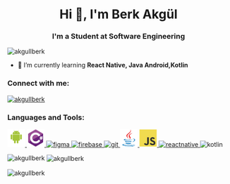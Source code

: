<h1 align="center">Hi 👋, I'm Berk Akgül</h1>
<h3 align="center">I'm a Student at Software Engineering</h3>

<p align="left"> <img src="https://komarev.com/ghpvc/?username=akgullberk&label=Profile%20views&color=0e75b6&style=flat" alt="akgullberk" /> </p>



- 🌱 I’m currently learning **React Native, Java Android,Kotlin**

<h3 align="left">Connect with me:</h3>
<p align="left">
<a href="https://linkedin.com/in/akgullberk" target="blank"><img align="center" src="https://raw.githubusercontent.com/rahuldkjain/github-profile-readme-generator/master/src/images/icons/Social/linked-in-alt.svg" alt="akgullberk" height="30" width="40" /></a>
</p>

<h3 align="left">Languages and Tools:</h3>
<p align="left"> <a href="https://developer.android.com" target="_blank" rel="noreferrer"> <img src="https://raw.githubusercontent.com/devicons/devicon/master/icons/android/android-original-wordmark.svg" alt="android" width="40" height="40"/> </a> <a href="https://www.w3schools.com/cs/" target="_blank" rel="noreferrer"> <img src="https://raw.githubusercontent.com/devicons/devicon/master/icons/csharp/csharp-original.svg" alt="csharp" width="40" height="40"/> </a> <a href="https://www.figma.com/" target="_blank" rel="noreferrer"> <img src="https://www.vectorlogo.zone/logos/figma/figma-icon.svg" alt="figma" width="40" height="40"/> </a> <a href="https://firebase.google.com/" target="_blank" rel="noreferrer"> <img src="https://www.vectorlogo.zone/logos/firebase/firebase-icon.svg" alt="firebase" width="40" height="40"/> </a> <a href="https://git-scm.com/" target="_blank" rel="noreferrer"> <img src="https://www.vectorlogo.zone/logos/git-scm/git-scm-icon.svg" alt="git" width="40" height="40"/> </a> <a href="https://www.java.com" target="_blank" rel="noreferrer"> <img src="https://raw.githubusercontent.com/devicons/devicon/master/icons/java/java-original.svg" alt="java" width="40" height="40"/> </a> <a href="https://developer.mozilla.org/en-US/docs/Web/JavaScript" target="_blank" rel="noreferrer"> <img src="https://raw.githubusercontent.com/devicons/devicon/master/icons/javascript/javascript-original.svg" alt="javascript" width="40" height="40"/> </a> <a href="https://reactnative.dev/" target="_blank" rel="noreferrer"> <img src="https://reactnative.dev/img/header_logo.svg" alt="reactnative" width="40" height="40"/> </a> <img src="https://www.vectorlogo.zone/logos/kotlinlang/kotlinlang-icon.svg" alt="kotlin" width="40" height="40"/>  </p>

<p><img align="left" src="https://github-readme-stats.vercel.app/api/top-langs?username=akgullberk&show_icons=true&locale=en&layout=compact" alt="akgullberk" /></p>

<p>&nbsp;<img align="center" src="https://github-readme-stats.vercel.app/api?username=akgullberk&show_icons=true&locale=en" alt="akgullberk" /></p>

<p><img align="center" src="https://github-readme-streak-stats.herokuapp.com/?user=akgullberk&" alt="akgullberk" /></p>
